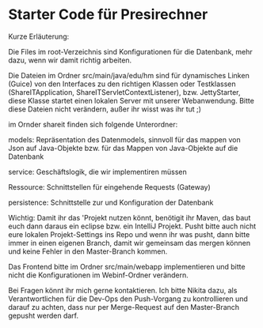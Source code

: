 # Starter Code für Presirechner

Kurze Erläuterung:

Die Files im root-Verzeichnis sind Konfigurationen für die Datenbank, mehr dazu, wenn wir damit richtig arbeiten.

Die Dateien im Ordner src/main/java/edu/hm sind für dynamisches Linken (Guice) von den Interfaces zu den richtigen Klassen oder Testklassen (ShareITApplication, ShareITServletContextListener), bzw. JettyStarter, diese Klasse startet einen lokalen Server mit unserer Webanwendung. Bitte diese Dateien nicht verändern, außer ihr wisst was ihr tut ;)


im Ornder shareit finden sich folgende Unterordner:

models: Repräsentation des Datenmodels, sinnvoll für das mappen von Json auf Java-Objekte bzw. für das Mappen von Java-Objekte auf die Datenbank

service: Geschäftslogik, die wir implementiren müssen

Ressource: Schnittstellen für eingehende Requests (Gateway)

persistence: Schnittstelle zur und Konfiguration der Datenbank


Wichtig: Damit ihr das 'Projekt nutzen könnt, benötigit ihr Maven, das baut euch dann daraus ein eclipse bzw. ein IntelliJ Projekt.
Pusht bitte auch nicht eure lokalen Projekt-Settings ins Repo und wenn ihr was pusht, dann bitte immer in einen eigenen Branch, damit wir gemeinsam das mergen können und keine Fehler in den Master-Branch kommen.

Das Frontend bitte im Ordner src/main/webapp implementieren und bitte nicht die Konfigurationen im Webinf-Ordner verändern.

Bei Fragen könnt ihr mich gerne kontaktieren. Ich bitte Nikita dazu, als Verantwortlichen für die Dev-Ops den Push-Vorgang zu kontrollieren und darauf zu achten, dass nur per Merge-Request auf den Master-Branch gepusht werden darf.
